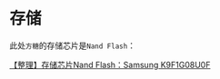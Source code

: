 # 存储

此处`方糖`的存储芯片是`Nand Flash`：

[【整理】存储芯片Nand Flash：Samsung K9F1G08U0F](http://www.crifan.com/storage_chip_nand_flash_samsung_k9f1g08u0f)

